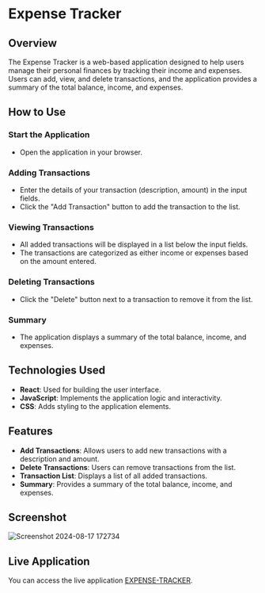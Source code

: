 # Expense Tracker

## Overview
The Expense Tracker is a web-based application designed to help users manage their personal finances by tracking their income and expenses. Users can add, view, and delete transactions, and the application provides a summary of the total balance, income, and expenses.

## How to Use

### Start the Application
- Open the application in your browser.

### Adding Transactions
- Enter the details of your transaction (description, amount) in the input fields.
- Click the "Add Transaction" button to add the transaction to the list.

### Viewing Transactions
- All added transactions will be displayed in a list below the input fields.
- The transactions are categorized as either income or expenses based on the amount entered.

### Deleting Transactions
- Click the "Delete" button next to a transaction to remove it from the list.

### Summary
- The application displays a summary of the total balance, income, and expenses.

## Technologies Used
- **React**: Used for building the user interface.
- **JavaScript**: Implements the application logic and interactivity.
- **CSS**: Adds styling to the application elements.

## Features
- **Add Transactions**: Allows users to add new transactions with a description and amount.
- **Delete Transactions**: Users can remove transactions from the list.
- **Transaction List**: Displays a list of all added transactions.
- **Summary**: Provides a summary of the total balance, income, and expenses.

## Screenshot
![Screenshot 2024-08-17 172734](https://github.com/user-attachments/assets/fe8a4a27-148f-4d92-b913-b7f8de2dbe73)


## Live Application
You can access the live application [EXPENSE-TRACKER](https://kunalchoure.github.io/EXPENSE-TRACKER/).


